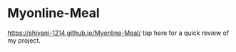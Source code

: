 # Myonline-Meal
https://shivani-1214.github.io/Myonline-Meal/ tap here for a quick review of my project.
